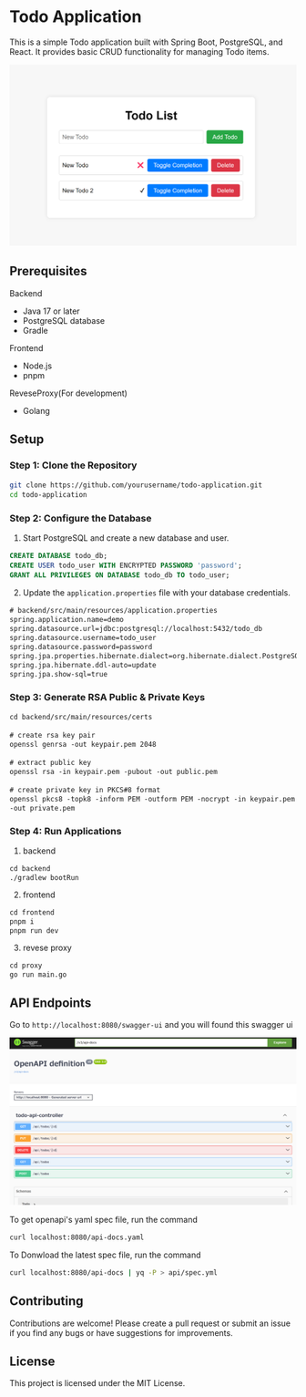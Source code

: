# Todo Application

This is a simple Todo application built with Spring Boot, PostgreSQL, and React. It provides basic CRUD functionality for managing Todo items.

![Todo app's top page image](/assets/demo-top.png)

## Prerequisites

Backend
- Java 17 or later
- PostgreSQL database
- Gradle

Frontend
- Node.js
- pnpm

ReveseProxy(For development)
- Golang


## Setup

### Step 1: Clone the Repository

```bash
git clone https://github.com/yourusername/todo-application.git
cd todo-application
```

### Step 2: Configure the Database

1. Start PostgreSQL and create a new database and user.

```sql
CREATE DATABASE todo_db;
CREATE USER todo_user WITH ENCRYPTED PASSWORD 'password';
GRANT ALL PRIVILEGES ON DATABASE todo_db TO todo_user;
```

2. Update the `application.properties` file with your database credentials.

```properties
# backend/src/main/resources/application.properties
spring.application.name=demo
spring.datasource.url=jdbc:postgresql://localhost:5432/todo_db
spring.datasource.username=todo_user
spring.datasource.password=password
spring.jpa.properties.hibernate.dialect=org.hibernate.dialect.PostgreSQLDialect
spring.jpa.hibernate.ddl-auto=update
spring.jpa.show-sql=true
```

### Step 3: Generate RSA Public & Private Keys

```
cd backend/src/main/resources/certs

# create rsa key pair
openssl genrsa -out keypair.pem 2048

# extract public key
openssl rsa -in keypair.pem -pubout -out public.pem

# create private key in PKCS#8 format
openssl pkcs8 -topk8 -inform PEM -outform PEM -nocrypt -in keypair.pem -out private.pem
```

### Step 4: Run Applications

1. backend

```
cd backend
./gradlew bootRun
```

2. frontend

```
cd frontend
pnpm i
pnpm run dev
```

3. revese proxy

```
cd proxy
go run main.go
```

## API Endpoints

Go to `http://localhost:8080/swagger-ui` and you will found this swagger ui

![Swagger's image](/assets/demo-swagger.png)

To get openapi's yaml spec file, run the command

```sh
curl localhost:8080/api-docs.yaml
```

To Donwload the latest spec file, run the command

```sh
curl localhost:8080/api-docs | yq -P > api/spec.yml
```

## Contributing

Contributions are welcome! Please create a pull request or submit an issue if you find any bugs or have suggestions for improvements.

## License

This project is licensed under the MIT License.
